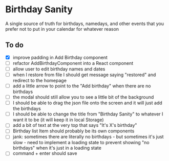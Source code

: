 # Birthday Sanity

A single source of truth for birthdays, namedays, and other events that you prefer not to put in your calendar for whatever reason 


## To do

- [x] improve padding in Add Birthday component
- [ ] refactor AddBirthdayComponent into a React component
- [ ] allow user to edit birthday names and dates
- [ ] when I restore from file I should get message saying "restored" and redirect to the homepage
- [ ] add a little arrow to point to the "Add birthday" when there are no birthdays
- [ ] the modal should still allow you to see a little bit of the background
- [ ] I should be able to drag the json file onto the screen and it will just add the birthdays
- [ ] I should be able to change the title from "Birthday Sanity" to whatever I want it to be (it will keep it in local Storage)
- [ ] add a bit of text at the very top that says "It's X's birthday"
- [ ] Birthday list Item should probably be its own components
- [ ] jank: sometimes there are literally no birthdays - but sometimes it's just slow - need to implement a loading state to prevent showing "no birthdays" when it's just in a loading state
- [ ] command + enter should save

